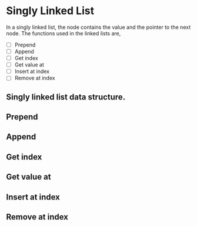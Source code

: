 # Singly Linked List
In a singly linked list, the node contains the value and the pointer to the next node. The functions used in the linked lists are,

- [ ] Prepend
- [ ] Append
- [ ] Get index
- [ ] Get value at
- [ ] Insert at index
- [ ] Remove at index

## Singly linked list data structure.
## Prepend
## Append
## Get index
## Get value at
## Insert at index
## Remove at index
